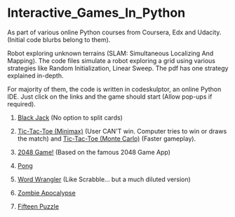 # Interactive_Games_In_Python
As part of various online Python courses from Coursera, Edx and Udacity. (Initial code blurbs belong to them).

Robot exploring unknown terrains (SLAM: Simultaneous Localizing And Mapping). The code files simulate a robot exploring a grid using various strategies like Random Initialization, Linear Sweep. The pdf has one strategy explained in-depth.

For majority of them, the code is written in codeskulptor, an online Python IDE. Just click on the links and the game should start (Allow pop-ups if required).

1) [Black Jack](http://www.codeskulptor.org/#user25_taWnAp0yDGKqNYX.py) (No option to split cards)

2) [Tic-Tac-Toe (Minimax)](http://www.codeskulptor.org/#user36_c5fw7avXJ0_6.py) (User CAN'T win. Computer tries to win or draws the match) and [Tic-Tac-Toe (Monte Carlo)](http://www.codeskulptor.org/#user35_legXYhT3SV_11.py) (Faster gameplay).

3) [2048 Game!](http://www.codeskulptor.org/#user34_msTbL0lkbu_24.py) (Based on the famous 2048 Game App)

4) [Pong](http://www.codeskulptor.org/#user23_mLTkO2hLR321Dzw.py)

5) [Word Wrangler](http://www.codeskulptor.org/#user36_ZfmPbpOsGv_7.py) (Like Scrabble... but a much diluted version)

6) [Zombie Apocalypse](http://www.codeskulptor.org/#user36_5Dz4uWMOLN_17.py) 

7) [Fifteen Puzzle](http://www.codeskulptor.org/#user37_R9lkYD9pYW_6.py)
